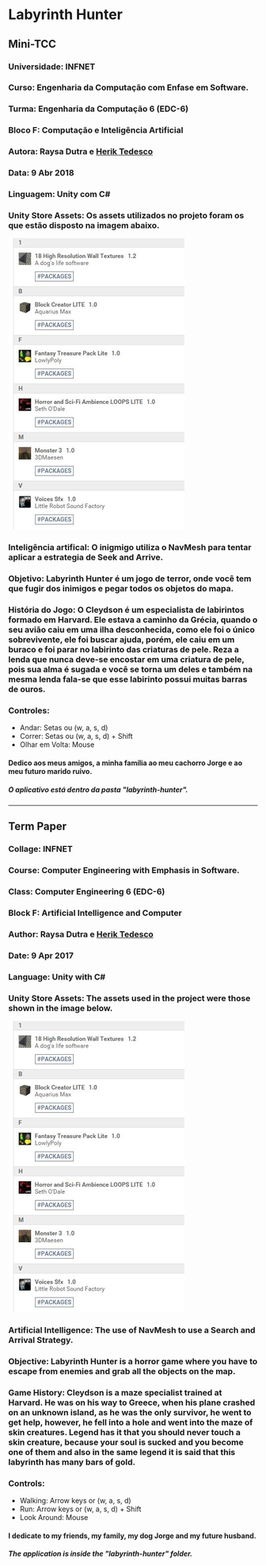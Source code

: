 # Labyrinth Hunter

## Mini-TCC 

### Universidade: INFNET

### Curso: Engenharia da Computação com Enfase em Software.

### Turma:  Engenharia da Computação 6 (EDC-6)

### Bloco F: Computação e Inteligência Artificial

### Autora: Raysa Dutra e [Herik Tedesco](https://github.com/heriktedesco)

### Data: 9 Abr 2018

### Linguagem: Unity com C#

### Unity Store Assets: Os assets utilizados no projeto foram os que estão disposto na imagem abaixo.
  
![Image of assets](https://github.com/hi-hi-ray/labyrinth-hunter/blob/master/images-doc/Store%20used.JPG)

### Inteligência artifical: O inigmigo utiliza o NavMesh para tentar aplicar a estrategia de Seek and Arrive.

### Objetivo: Labyrinth Hunter é um jogo de terror, onde você tem que fugir dos inimigos e pegar todos os objetos do mapa.

### História do Jogo: O Cleydson é um especialista de labirintos formado em Harvard. Ele estava a caminho da Grécia, quando o seu avião caiu em uma ilha desconhecida, como ele foi o único sobrevivente, ele foi buscar ajuda, porém, ele caiu em um buraco e foi parar no labirinto das criaturas de pele. Reza a lenda que nunca deve-se encostar em uma criatura de pele, pois sua alma é sugada e você se torna um deles e também na mesma lenda fala-se que esse labirinto possui muitas barras de ouros. 

### Controles: 
  - Andar: Setas ou (w, a, s, d)
  - Correr: Setas ou (w, a, s, d) + Shift
  - Olhar em Volta: Mouse
  
#### Dedico aos meus amigos, a minha família ao meu cachorro Jorge e ao meu futuro marido ruivo.

##### O aplicativo está dentro da pasta "labyrinth-hunter".

--------------------

## Term Paper

### Collage: INFNET

### Course: Computer Engineering with Emphasis in Software.

### Class: Computer Engineering 6 (EDC-6)

### Block F: Artificial Intelligence and Computer

### Author: Raysa Dutra e [Herik Tedesco](https://github.com/heriktedesco)

### Date: 9 Apr 2017

### Language: Unity with C#
### Unity Store Assets: The assets used in the project were those shown in the image below.

![Image of assets](https://github.com/hi-hi-ray/labyrinth-hunter/blob/master/images-doc/Store%20used.JPG)

### Artificial Intelligence: The use of NavMesh to use a Search and Arrival Strategy.

### Objective: Labyrinth Hunter is a horror game where you have to escape from enemies and grab all the objects on the map.

### Game History: Cleydson is a maze specialist trained at Harvard. He was on his way to Greece, when his plane crashed on an unknown island, as he was the only survivor, he went to get help, however, he fell into a hole and went into the maze of skin creatures. Legend has it that you should never touch a skin creature, because your soul is sucked and you become one of them and also in the same legend it is said that this labyrinth has many bars of gold.

### Controls:
- Walking: Arrow keys or (w, a, s, d)
- Run: Arrow keys or (w, a, s, d) + Shift
- Look Around: Mouse

#### I dedicate to my friends, my family, my dog Jorge and my future husband.

##### The application is inside the "labyrinth-hunter" folder.

